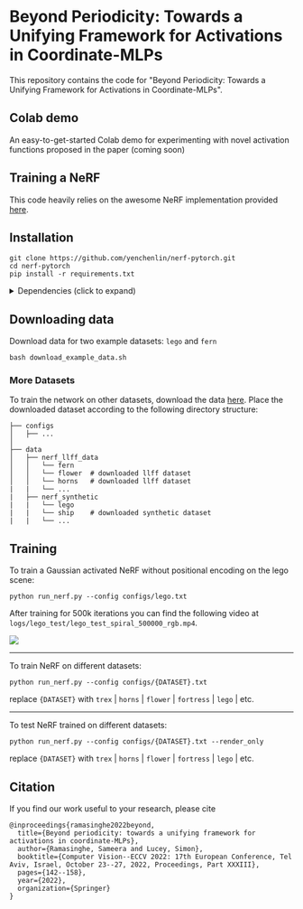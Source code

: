 # Beyond Periodicity: Towards a Unifying Framework for Activations in Coordinate-MLPs
This repository contains the code for "Beyond Periodicity: Towards a Unifying Framework for Activations in Coordinate-MLPs".

## Colab demo
An easy-to-get-started Colab demo for experimenting with novel activation functions proposed in the paper (coming soon)

## Training a NeRF
This code heavily relies on the awesome NeRF implementation provided [here](https://github.com/yenchenlin/nerf-pytorch).

## Installation

```
git clone https://github.com/yenchenlin/nerf-pytorch.git
cd nerf-pytorch
pip install -r requirements.txt
```

<details>
  <summary> Dependencies (click to expand) </summary>
  
  ## Dependencies
  - PyTorch 1.4
  - matplotlib
  - numpy
  - imageio
  - imageio-ffmpeg
  - configargparse
  
</details>

## Downloading data

Download data for two example datasets: `lego` and `fern`

```
bash download_example_data.sh
```

### More Datasets
To train the network on other datasets, download the data [here](https://drive.google.com/drive/folders/128yBriW1IG_3NJ5Rp7APSTZsJqdJdfc1). Place the downloaded dataset according to the following directory structure:
```
├── configs                                                                                                       
│   ├── ...                                                                                     
│                                                                                               
├── data                                                                                                                                                                                                       
│   ├── nerf_llff_data                                                                                                  
│   │   └── fern                                                                                                                             
│   │   └── flower  # downloaded llff dataset                                                                                  
│   │   └── horns   # downloaded llff dataset
|   |   └── ...
|   ├── nerf_synthetic
|   |   └── lego
|   |   └── ship    # downloaded synthetic dataset
|   |   └── ...
```

## Training

To train a Gaussian activated NeRF without positional encoding on the lego scene:
```
python run_nerf.py --config configs/lego.txt
```
After training for 500k iterations you can find the following video at `logs/lego_test/lego_test_spiral_500000_rgb.mp4`.

![](https://user-images.githubusercontent.com/7057863/78473103-9353b300-7770-11ea-98ed-6ba2d877b62c.gif)

---

To train NeRF on different datasets: 

```
python run_nerf.py --config configs/{DATASET}.txt
```

replace `{DATASET}` with `trex` | `horns` | `flower` | `fortress` | `lego` | etc.

---

To test NeRF trained on different datasets: 

```
python run_nerf.py --config configs/{DATASET}.txt --render_only
```

replace `{DATASET}` with `trex` | `horns` | `flower` | `fortress` | `lego` | etc.

  
[//]: # (<img src='imgs/pipeline.jpg'/>)


## Citation
If you find our work useful to your research, please cite
```
@inproceedings{ramasinghe2022beyond,
  title={Beyond periodicity: towards a unifying framework for activations in coordinate-MLPs},
  author={Ramasinghe, Sameera and Lucey, Simon},
  booktitle={Computer Vision--ECCV 2022: 17th European Conference, Tel Aviv, Israel, October 23--27, 2022, Proceedings, Part XXXIII},
  pages={142--158},
  year={2022},
  organization={Springer}
}

```

